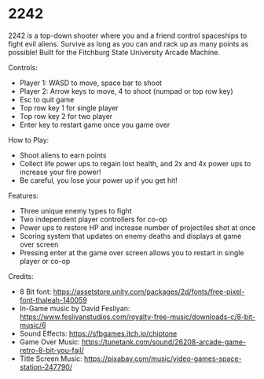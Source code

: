 # 2242

2242 is a top-down shooter where you and a friend control spaceships to fight evil aliens. Survive as long as you can 
and rack up as many points as possible! Built for the Fitchburg State University Arcade Machine.

Controls:
- Player 1: WASD to move, space bar to shoot
- Player 2: Arrow keys to move, 4 to shoot (numpad or top row key)
- Esc to quit game
- Top row key 1 for single player
- Top row key 2 for two player
- Enter key to restart game once you game over

How to Play:
- Shoot aliens to earn points
- Collect life power ups to regain lost health, and 2x and 4x power ups to increase your fire power!
- Be careful, you lose your power up if you get hit!

Features:
- Three unique enemy types to fight
- Two independent player controllers for co-op
- Power ups to restore HP and increase number of projectiles shot at once
- Scoring system that updates on enemy deaths and displays at game over screen
- Pressing enter at the game over screen allows you to restart in single player or co-op

Credits:
- 8 Bit font: https://assetstore.unity.com/packages/2d/fonts/free-pixel-font-thaleah-140059
- In-Game music by David Fesliyan: https://www.fesliyanstudios.com/royalty-free-music/downloads-c/8-bit-music/6
- Sound Effects:  https://sfbgames.itch.io/chiptone
- Game Over Music: https://tunetank.com/sound/26208-arcade-game-retro-8-bit-you-fail/
- Title Screen Music: https://pixabay.com/music/video-games-space-station-247790/

